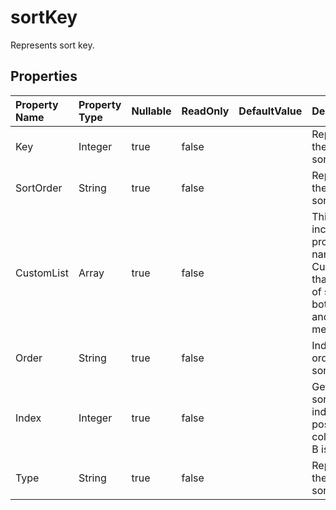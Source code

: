 # **sortKey**

Represents sort key. 

## **Properties**

| Property Name | Property Type | Nullable |  ReadOnly | DefaultValue | Description | 
| :- | :- | :- |:- |  :- | :- |
|Key|Integer|true|false |  |Represents the key of sorting.|
|SortOrder|String|true|false |  |Represents the order of sorting.|
|CustomList|Array|true|false |  |This class includes a property named CustomList that is an array of strings with both getter and setter methods.|
|Order|String|true|false |  |Indicates the order of sorting.|
|Index|Integer|true|false |  |Gets the sorted column index(absolute position, column A is 0, B is 1, ...).|
|Type|String|true|false |  |Represents the type of sorting.|

